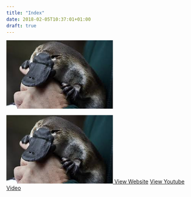 ```yaml
---
title: "Index"
date: 2018-02-05T10:37:01+01:00
draft: true
---
```


[![platyyy](imgs/plat-thumb.jpg)](imgs/plat-large.jpg)


<a href="imgs/plat-large.jpg" title="This is an image title">
    <img src="imgs/plat-thumb.jpg" alt="" /> </a>
<a href="http://wikipedia.com">View Website</a>
<a href="https://www.youtube.com/watch?v=L9szn1QQfas">View Youtube Video</a>
